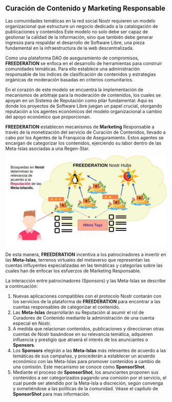 ## Curación de Contenido y Marketing Responsable

Las comunidades temáticas en la red social Nostr requieren un modelo organizacional que estructure un negocio dedicado a la catalogación de publicaciones y contenidos Este modelo no solo debe ser capaz de gestionar la calidad de la información, sino que también debe generar ingresos para respaldar el desarrollo de Software Libre, una pieza fundamental en la infraestructura de la web descentralizada.

Como una plataforma DAO de aseguramiento de compromisos, **FREEDERATION** se enfoca en el desarrollo de herramientas para construir comunidades temáticas. Para ello establece una administración responsable de los índices de clasificación de contenidos y estrategias orgánicas de moderación basadas en criterios comunitarios.

En el corazón de este modelo se encuentra la implementación de mecanismos de arbitraje para la moderación de contenidos, los cuales se apoyan en un Sistema de Reputación como pilar fundamental: Aquí es donde los proyectos de Software Libre juegan un papel crucial, otorgando reputación a los agentes económicos del modelo organizacional a cambio del apoyo económico que proporcionan.

**FREEDERATION** establecen mecanismos de **Marketing** Responsable a través de la monetización del servicio de Curación de Contenidos, llevado a cabo por los Agentes de la Franquicia de Aseguramiento. Estos agentes se encargan de categorizar los contenidos, ejerciendo su labor dentro de las Meta-Islas asociadas a una Regen-Star.

![Catergorización de Contenidos en Nostr](../img/meta-island-search.jpg)

De esta manera, **FREEDERATION** incentiva a los patrocinadores a invertir en las **Meta-Islas**, terrenos virtuales del metaverso que representan las cuentas influyentes especializadas en las temáticas y categorías sobre las cuales han de enfocar los esfuerzos de Marketing Responsable. 

La interacción entre patrocinadores (Sponsors) y las Meta-Islas se describe a continuación:

1) Nuevas aplicaciones compatibles con el protocolo Nostr contarán con los servicios de la plataforma de **FREEDERATION** para encontrar a las cuentas responsables de categorizar el contenido. 
2) Las **Meta-Islas** desarrollarán su Reputación al asumir el rol de Curadores de Contenido mediante la administración de una cuenta especial en Nostr. 
3) A medida que relacionan contenidos, publicaciones y direccionan otras cuentas de Nostr basándose en su relevancia temática, adquieren influencia y prestigio que atraerá el interés de los anunciantes o **Sponsors**.
4) Los **Sponsors** elegirán a las **Meta-Islas** más relevantes de acuerdo a las temáticas de sus campañas, y procederán a establecer un acuerdo económico con las Meta-Islas para promover contenidos a cambio de una comisión. Este mecanismo se conoce como **SponsorShot**.
5) Mediante el proceso de **SponsorShot**, los anunciantes proponen sus contenidos a ser categorizados pagando una comisión por el servicio, el cual puede ser atendido por la Meta-Isla a discreción, según convenga y sometiéndose a las políticas de la comunidad. Véase el capítulo de **SponsorShot** para mas información.